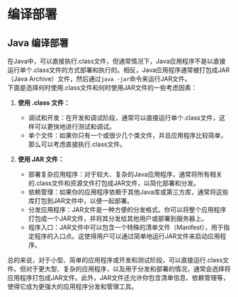 # 编译部署
## Java 编译部署
在Java中，可以直接执行.class文件，但通常情况下，Java应用程序不是以直接运行单个.class文件的方式部署和执行的。相反，Java应用程序通常被打包成JAR（Java Archive）文件，然后通过`java -jar`命令来运行JAR文件。  
下面是选择何时使用.class文件和何时使用JAR文件的一些考虑因素：  

1. **使用 .class 文件：**
   - 调试和开发：在开发和调试阶段，通常可以直接运行单个.class文件，这样可以更快地进行测试和调试。
   - 单个文件：如果你只有一个或很少几个类文件，并且应用程序比较简单，那么可以考虑直接执行.class文件。

2. **使用 JAR 文件：**
   - 部署复杂应用程序：对于较大、复杂的Java应用程序，通常将所有相关的.class文件和资源文件打包成JAR文件，以简化部署和分发。
   - 依赖管理：如果你的应用程序依赖于其他Java库或第三方库，通常将这些库打包到JAR文件中，以便一起部署。
   - 分发应用程序：JAR文件是一种方便的分发格式。你可以将整个应用程序打包成一个JAR文件，并将其分发给其他用户或部署到服务器上。
   - 程序入口：JAR文件中可以包含一个特殊的清单文件（Manifest），用于指定程序的入口点。这使得用户可以通过简单地运行JAR文件来启动应用程序。

总的来说，对于小型、简单的应用程序或开发和测试阶段，可以直接运行.class文件。但对于更大型、复杂的应用程序，以及用于分发和部署的情况，通常会选择将应用程序打包成JAR文件。此外，JAR文件还允许你包含清单信息、依赖管理等，使得它成为更强大的应用程序分发和管理工具。